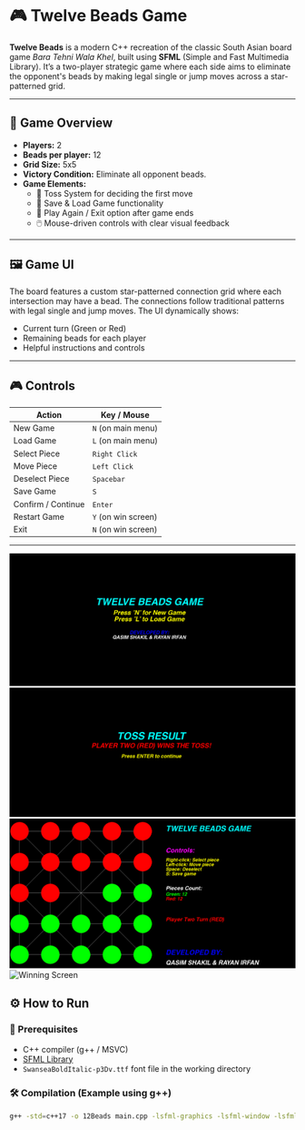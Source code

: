 # 🎮 Twelve Beads Game

**Twelve Beads** is a modern C++ recreation of the classic South Asian board game *Bara Tehni Wala Khel*, built using **SFML** (Simple and Fast Multimedia Library). It’s a two-player strategic game where each side aims to eliminate the opponent's beads by making legal single or jump moves across a star-patterned grid.

---

## 🧩 Game Overview

- **Players:** 2
- **Beads per player:** 12
- **Grid Size:** 5x5
- **Victory Condition:** Eliminate all opponent beads.
- **Game Elements:**
  - 🎲 Toss System for deciding the first move
  - 💾 Save & Load Game functionality
  - 🔁 Play Again / Exit option after game ends
  - 🖱️ Mouse-driven controls with clear visual feedback

---

## 🖼️ Game UI

The board features a custom star-patterned connection grid where each intersection may have a bead. The connections follow traditional patterns with legal single and jump moves. The UI dynamically shows:

- Current turn (Green or Red)
- Remaining beads for each player
- Helpful instructions and controls

---

## 🎮 Controls

| Action            | Key / Mouse         |
|-------------------|---------------------|
| New Game          | `N` (on main menu)  |
| Load Game         | `L` (on main menu)  |
| Select Piece      | `Right Click`       |
| Move Piece        | `Left Click`        |
| Deselect Piece    | `Spacebar`          |
| Save Game         | `S`                 |
| Confirm / Continue| `Enter`             |
| Restart Game      | `Y` (on win screen) |
| Exit              | `N` (on win screen) |

---

![Start Screen](images/StartScreen.png)
![Toss Screen](images/TossScreen.png)
![Gameplay](images/Gameplay.png)
![Winning Screen](images/)


## ⚙️ How to Run

### 🧱 Prerequisites
- C++ compiler (g++ / MSVC)
- [SFML Library](https://www.sfml-dev.org/download.php)
- `SwanseaBoldItalic-p3Dv.ttf` font file in the working directory

### 🛠️ Compilation (Example using g++)

```bash
g++ -std=c++17 -o 12Beads main.cpp -lsfml-graphics -lsfml-window -lsfml-system
